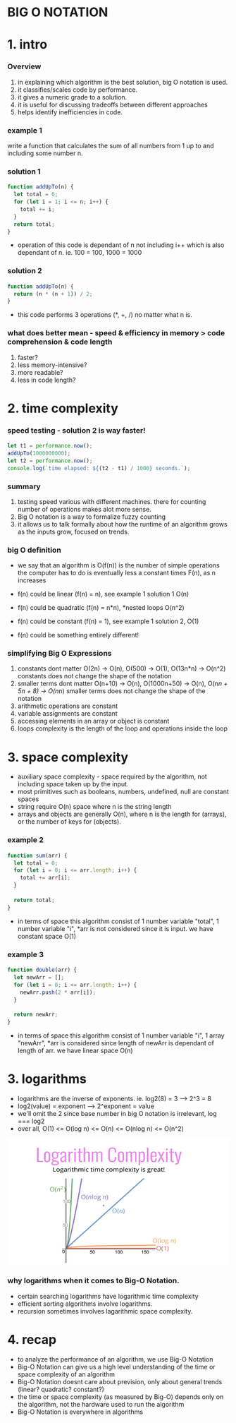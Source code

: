 # BIG O NOTATION

# 1. intro

### Overview

1. in explaining which algorithm is the best solution, big O notation is used.
2. it classifies/scales code by performance.
3. it gives a numeric grade to a solution.
4. it is useful for discussing tradeoffs between different approaches
5. helps identify inefficiencies in code.

### example 1

write a function that calculates the sum of all numbers from 1 up to and including some number n.

### solution 1

```js
function addUpTo(n) {
  let total = 0;
  for (let i = 1; i <= n; i++) {
    total += i;
  }
  return total;
}
```

- operation of this code is dependant of n not including i++ which is also dependant of n. ie. 100 = 100, 1000 = 1000

### solution 2

```js
function addUpTo(n) {
  return (n * (n + 1)) / 2;
}
```

- this code performs 3 operations (\*, +, /) no matter what n is.

### what does better mean - speed & efficiency in memory > code comprehension & code length

1. faster?
2. less memory-intensive?
3. more readable?
4. less in code length?

# 2. time complexity

### speed testing - solution 2 is way faster!

```js
let t1 = performance.now();
addUpTo(1000000000);
let t2 = performance.now();
console.log(`time elapsed: ${(t2 - t1) / 1000} seconds.`);
```

### summary

1. testing speed various with different machines. there for counting number of operations makes alot more sense.
2. Big O notation is a way to formalize fuzzy counting
3. it allows us to talk formally about how the runtime of an algorithm grows as the inputs grow, focused on trends.

### big O definition

- we say that an algorithm is O(f(n)) is the number of simple operations the computer has to do is eventually less a constant times F(n), as n increases

- f(n) could be linear (f(n) = n), see example 1 solution 1 O(n)
- f(n) could be quadratic (f(n) = n*n), *nested loops O(n^2)
- f(n) could be constant (f(n) = 1), see example 1 solution 2, O(1)
- f(n) could be something entirely different!

### simplifying Big O Expressions

1. constants dont matter O(2n) -> O(n), O(500) -> O(1), O(13n\*n) -> O(n^2) constants does not change the shape of the notation
2. smaller terms dont matter O(n+10) -> O(n), O(1000n+50) -> O(n), O(n*n + 5n + 8) -> O(n*n) smaller terms does not change the shape of the notation
3. arithmetic operations are constant
4. variable assignments are constant
5. accessing elements in an array or object is constant
6. loops complexity is the length of the loop and operations inside the loop

# 3. space complexity

- auxiliary space complexity - space required by the algorithm, not including space taken up by the input.
- most primitives such as booleans, numbers, undefined, null are constant spaces
- string require O(n) space where n is the string length
- arrays and objects are generally O(n), where n is the length for (arrays), or the number of keys for (objects).

### example 2

```js
function sum(arr) {
  let total = 0;
  for (let i = 0; i <= arr.length; i++) {
    total += arr[i];
  }

  return total;
}
```

- in terms of space this algorithm consist of 1 number variable "total", 1 number variable "i", \*arr is not considered since it is input. we have constant space O(1)

### example 3

```js
function double(arr) {
  let newArr = [];
  for (let i = 0; i <= arr.length; i++) {
    newArr.push(2 * arr[i]);
  }

  return newArr;
}
```

- in terms of space this algorithm consist of 1 number variable "i", 1 array "newArr", \*arr is considered since length of newArr is dependant of length of arr. we have linear space O(n)

# 3. logarithms

- logarithms are the inverse of exponents. ie. log2(8) = 3 --> 2^3 = 8
- log2(value) = exponent --> 2^exponent = value
- we'll omit the 2 since base number in big O notation is irrelevant, log === log2
- over all, O(1) <= O(log n) <= O(n) <= O(nlog n) <= O(n^2)

![big-O Trends Graph](/images/bigO-trend-graph.png)

### why logarithms when it comes to Big-O Notation.

- certain searching logarithms have logarithmic time complexity
- efficient sorting algorithms involve logarithms.
- recursion sometimes involves lagarithmic space complexity.

# 4. recap

- to analyze the performance of an algorithm, we use Big-O Notation
- Big-O Notation can give us a high level understanding of the time or space complexity of an algorithm
- Big-O Notation doesnt care about prevision, only about general trends (linear? quadratic? constant?)
- the time or space complexity (as measured by Big-O) depends only on the algorithm, not the hardware used to run the algorithm
- Big-O Notation is everywhere in algorithms
